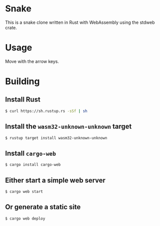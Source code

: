 # Snake
This is a snake clone written in Rust with WebAssembly using the stdweb crate.

# Usage
Move with the arrow keys.

# Building
## Install Rust
```sh
$ curl https://sh.rustup.rs -sSf | sh
```
## Install the `wasm32-unknown-unknown` target
```sh
$ rustup target install wasm32-unknown-unknown
```
## Install `cargo-web`
```sh
$ cargo install cargo-web
```
## Either start a simple web server
```sh
$ cargo web start
```
## Or generate a static site
```sh
$ cargo web deploy
```

